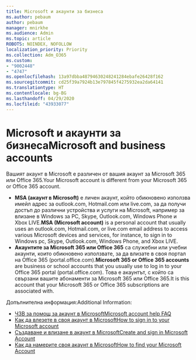 ```yaml
---
title: Microsoft и акаунти за бизнеса
ms.author: pebaum
author: pebaum
manager: mnirkhe
ms.audience: Admin
ms.topic: article
ROBOTS: NOINDEX, NOFOLLOW
localization_priority: Priority
ms.collection: Adm_O365
ms.custom:
- "9002448"
- "4747"
ms.openlocfilehash: 13a97dbba48794630248241284ebafe26428f162
ms.sourcegitcommit: cd25f39a7924b13e797845f4275932ea2da64141
ms.translationtype: HT
ms.contentlocale: bg-BG
ms.lasthandoff: 04/29/2020
ms.locfileid: "43933077"
---
```

# <a name="microsoft-and-business-accounts"></a><span data-ttu-id="d02e5-102">Microsoft и акаунти за бизнеса</span><span class="sxs-lookup"><span data-stu-id="d02e5-102">Microsoft and business accounts</span></span>

<span data-ttu-id="d02e5-103">Вашият акаунт в Microsoft е различен от вашия акаунт за Microsoft 365 или Office 365.</span><span class="sxs-lookup"><span data-stu-id="d02e5-103">Your Microsoft account is different from your Microsoft 365 or Office 365 account.</span></span>

- <span data-ttu-id="d02e5-104">**MSA (акаунт в Microsoft)** е личен акаунт, който обикновено използва имейл адрес за outlook.com, Hotmail.com или live.com, за да получи достъп до различни устройства и услуги на Microsoft, например за влизане в Windows за PC, Skype, Outlook.com, Windows Phone и Xbox LIVE.</span><span class="sxs-lookup"><span data-stu-id="d02e5-104">**MSA (Microsoft account)** is a personal account that usually uses an outlook.com, Hotmail.com, or live.com email address to access various Microsoft devices and services, for instance, to sign in to Windows pc, Skype, Outlook.com, Windows Phone, and Xbox LIVE.</span></span>
- <span data-ttu-id="d02e5-105">**Акаунтите за Microsoft 365 или Office 365** са служебни или учебни акаунти, които обикновено използвате, за да влизате в своя портал на Office 365 (portal.office.com).</span><span class="sxs-lookup"><span data-stu-id="d02e5-105">**Microsoft 365 or Office 365 accounts** are business or school accounts that you usually use to log in to your Office 365 portal (portal.office.com).</span></span> <span data-ttu-id="d02e5-106">Това е акаунтът, с който са свързани вашите абонаменти за Microsoft 365 или Office 365.</span><span class="sxs-lookup"><span data-stu-id="d02e5-106">It is this account that your Microsoft 365 or Office 365 subscriptions are associated with.</span></span>

<span data-ttu-id="d02e5-107">Допълнителна информация:</span><span class="sxs-lookup"><span data-stu-id="d02e5-107">Additional Information:</span></span>

- [<span data-ttu-id="d02e5-108">ЧЗВ за помощ за акаунт в Microsoft</span><span class="sxs-lookup"><span data-stu-id="d02e5-108">Microsoft account help FAQ</span></span>](https://support.microsoft.com/hub/4294457/microsoft-account-help) 
- [<span data-ttu-id="d02e5-109">Как да влезете в своя акаунт в Microsoft</span><span class="sxs-lookup"><span data-stu-id="d02e5-109">How to sign in to your Microsoft account</span></span>](https://support.microsoft.com/help/4028195/microsoft-account-how-to-sign-in)
- [<span data-ttu-id="d02e5-110">Създаване и влизане в акаунт в Microsoft</span><span class="sxs-lookup"><span data-stu-id="d02e5-110">Create and sign in Microsoft Account</span></span>](https://account.microsoft.com/account)
- [<span data-ttu-id="d02e5-111">Как да намерите своя акаунт в Microsoft</span><span class="sxs-lookup"><span data-stu-id="d02e5-111">How to find your Microsoft Account</span></span>](https://support.microsoft.com/help/13811/microsoft-account-how-to-find)
